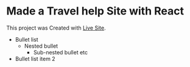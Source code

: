 # Made a Travel help Site with React


This project was Created with [Live Site](https://travel-help-bd.netlify.app/).
* Bullet list
    * Nested bullet
        * Sub-nested bullet etc
* Bullet list item 2
